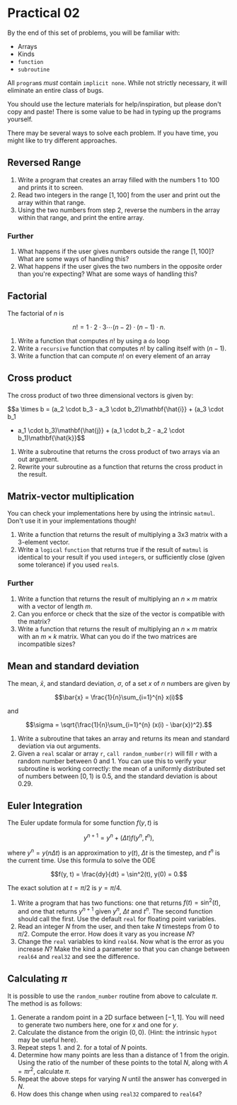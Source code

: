 Practical 02
============

By the end of this set of problems, you will be familiar with:

- Arrays
- Kinds
- `function`
- `subroutine`


All `program`s _must_ contain `implicit none`. While not strictly
necessary, it will eliminate an entire class of bugs.

You should use the lecture materials for help/inspiration, but please
don't copy and paste! There is some value to be had in typing up the
programs yourself.

There may be several ways to solve each problem. If you have time, you
might like to try different approaches.

Reversed Range
--------------

1. Write a program that creates an array filled with the numbers 1
   to 100 and prints it to screen.
2. Read two integers in the range $[1, 100]$ from the user and print
   out the array within that range.
3. Using the two numbers from step 2, reverse the numbers in the array
   within that range, and print the entire array.

### Further

1. What happens if the user gives numbers outside the range $[1,
   100]$? What are some ways of handling this?
2. What happens if the user gives the two numbers in the opposite
   order than you're expecting? What are some ways of handling this?

Factorial
---------

The factorial of $n$ is

$$n! = 1 \cdot 2 \cdot 3 \cdots (n - 2) \cdot (n - 1) \cdot n.$$

1. Write a function that computes $n!$ by using a `do` loop
2. Write a `recursive` function that computes $n!$ by calling itself
   with $(n - 1)$.
3. Write a function that can compute $n!$ on every element of an array

Cross product
-------------

The cross product of two three dimensional vectors is given by:

$$a \times b = (a_2 \cdot b_3 - a_3 \cdot b_2)\mathbf{\hat{i}} + (a_3 \cdot b_1
- a_1 \cdot b_3)\mathbf{\hat{j}} + (a_1 \cdot b_2 - a_2 \cdot
  b_1)\mathbf{\hat{k}}$$

1. Write a subroutine that returns the cross product of two arrays via
   an out argument.
2. Rewrite your subroutine as a function that returns the
   cross product in the result.

Matrix-vector multiplication
----------------------------

You can check your implementations here by using the intrinsic
`matmul`. Don't use it in your implementations though!

1. Write a function that returns the result of multiplying a 3x3 matrix
   with a 3-element vector.
2. Write a `logical` `function` that returns true if the result of
   `matmul` is identical to your result if you used `integer`s, or
   sufficiently close (given some tolerance) if you used `real`s.

### Further

1. Write a function that returns the result of multiplying an $n
   \times m$ matrix with a vector of length $m$.
2. Can you enforce or check that the size of the vector is compatible
   with the matrix?
3. Write a function that returns the result of multiplying an $n
   \times m$ matrix with an $m \times k$ matrix. What can you do if
   the two matrices are incompatible sizes?

Mean and standard deviation
---------------------------

The mean, $\bar{x}$, and standard deviation, $\sigma$, of a set $x$ of
$n$ numbers are given by

$$\bar{x} = \frac{1}{n}\sum_{i=1}^{n} x(i)$$

and

$$\sigma = \sqrt{\frac{1}{n}\sum_{i=1}^{n} (x(i) - \bar{x})^2}.$$

1. Write a subroutine that takes an array and returns its mean and
   standard deviation via out arguments.
2. Given a `real` scalar or array `r`, `call random_number(r)` will
   fill `r` with a random number between 0 and 1. You can use this to
   verify your subroutine is working correctly: the mean of a
   uniformly distributed set of numbers between $[0, 1)$ is 0.5, and
   the standard deviation is about 0.29.

Euler Integration
-----------------

The Euler update formula for some function $f(y, t)$ is

$$y^{n+1} = y^n + (\Delta t) f(y^n, t^n),$$

where $y^n = y(n \Delta t)$ is an approximation to $y(t)$, $\Delta t$
is the timestep, and $t^n$ is the current time. Use this formula to
solve the ODE

$$f(y, t) = \frac{dy}{dt} = \sin^2(t), y(0) = 0.$$

The exact solution at $t = \pi / 2$ is $y = \pi / 4$.

1. Write a program that has two functions: one that returns $f(t) =
   \sin^2(t)$, and one that returns $y^{n+1}$ given $y^n$, $\Delta t$
   and $t^n$. The second function should call the first. Use the
   default `real` for floating point variables.
2. Read an integer $N$ from the user, and then take $N$ timesteps from
   $0$ to $\pi / 2$. Compute the error. How does it vary as you
   increase $N$?
3. Change the `real` variables to kind `real64`. Now what is the error
   as you increase $N$? Make the kind a parameter so that you can
   change between `real64` and `real32` and see the difference.

Calculating $\pi$
-----------------

It is possible to use the `random_number` routine from above to
calculate $\pi$. The method is as follows:

1. Generate a random point in a 2D surface between $[-1, 1]$. You will
   need to generate two numbers here, one for $x$ and one for $y$.
2. Calculate the distance from the origin $(0, 0)$. (Hint: the
   intrinsic `hypot` may be useful here).
3. Repeat steps 1. and 2. for a total of $N$ points.
4. Determine how many points are less than a distance of $1$ from the
   origin. Using the ratio of the number of these points to the total
   $N$, along with $A = \pi r^2$, calculate $\pi$.
5. Repeat the above steps for varying $N$ until the answer has
   converged in $N$.
6. How does this change when using `real32` compared to `real64`?
